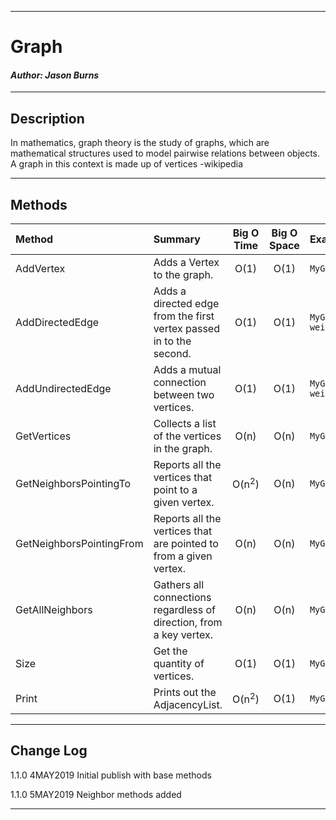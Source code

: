 ------------------------------

# Graph
#### *Author: Jason Burns*

------------------------------

## Description
In mathematics, graph theory is the study of graphs, which are mathematical structures used to model pairwise relations between objects. A graph in this context is made up of vertices -wikipedia

------------------------------

## Methods

| Method | Summary | Big O Time | Big O Space | Example | 
| :----------- | :----------- | :-------------: | :-------------: | :----------- |
| AddVertex | Adds a Vertex to the graph. | O(1) | O(1) | ```MyGraph.AddVertex("A")``` |
| AddDirectedEdge | Adds a directed edge from the first vertex passed in to the second. | O(1) | O(1) | ```MyGraph.AddDirectedEdge(vert1, vert2, weight)``` |
| AddUndirectedEdge | Adds a mutual connection between two vertices. | O(1) | O(1) | ```MyGraph.AddUndirectedEdge(vert1, vert2, weight)``` |
| GetVertices | Collects a list of the vertices in the graph. | O(n) | O(n) | ```MyGraph.GetVertices()``` |
| GetNeighborsPointingTo | Reports all the vertices that point to a given vertex. | O(n<sup>2</sup>) | O(n) | ```MyGraph.GetNeighborsPointingTo(vert1)``` |
| GetNeighborsPointingFrom | Reports all the vertices that are pointed to from a given vertex. | O(n) | O(n) | ```MyGraph.GetNeighborsPointingFrom(vert1)``` |
| GetAllNeighbors | Gathers all connections regardless of direction, from a key vertex. | O(n) | O(n) | ```MyGraph.GetAllNeighbors(vert1)``` |
| Size | Get the quantity of vertices. | O(1) | O(1) | ```MyGraph.Size()``` |
| Print | Prints out the AdjacencyList. | O(n<sup>2</sup>) | O(1) | ```MyGraph.Print()``` |

<!-- ![singly_linked_list_0](https://github.com/jasonb315/data-structures-and-algorithms-dn/blob/master/assets/singly_linked_list_0.JPG) <br> -->

------------------------------

## Change Log

1.1.0 4MAY2019 Initial publish with base methods

1.1.0 5MAY2019 Neighbor methods added

------------------------------